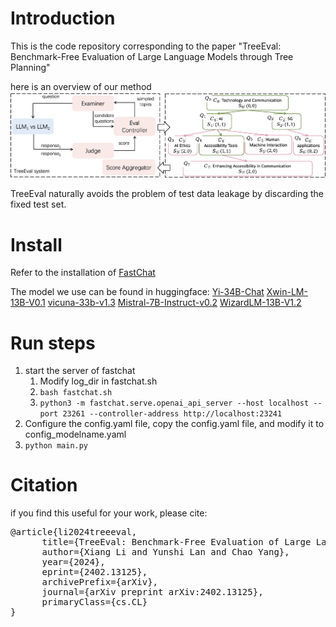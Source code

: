 # Introduction #
This is the code repository corresponding to the paper "TreeEval: Benchmark-Free Evaluation of Large Language Models through Tree Planning"

here is an overview of our method
![图片说明](.//images//method.png) 

TreeEval naturally avoids the problem of test data leakage by discarding the fixed test set.

# Install #
Refer to the installation of [FastChat](https://github.com/lm-sys/FastChat)

The model we use can be found in huggingface:
[Yi-34B-Chat](https://huggingface.co/01-ai/Yi-34B-Chat)
[Xwin-LM-13B-V0.1](https://huggingface.co/Xwin-LM/Xwin-LM-13B-V0.1)
[vicuna-33b-v1.3](https://huggingface.co/lmsys/vicuna-33b-v1.3)
[Mistral-7B-Instruct-v0.2](https://huggingface.co/mistralai/Mistral-7B-Instruct-v0.2)
[WizardLM-13B-V1.2](https://huggingface.co/WizardLM/WizardLM-13B-V1.2)
# Run steps #
1. start the server of fastchat
	1. Modify log_dir in fastchat.sh
	1. `bash fastchat.sh`
	2. `python3 -m fastchat.serve.openai_api_server --host localhost --port 23261 --controller-address http://localhost:23241`
2. Configure the config.yaml file, copy the config.yaml file, and modify it to config_modelname.yaml
3. `python main.py`

# Citation #
if you find this useful for your work, please cite:
<pre>
@article{li2024treeeval,
      title={TreeEval: Benchmark-Free Evaluation of Large Language Models through Tree Planning}, 
      author={Xiang Li and Yunshi Lan and Chao Yang},
      year={2024},
      eprint={2402.13125},
      archivePrefix={arXiv},
	  journal={arXiv preprint arXiv:2402.13125},
      primaryClass={cs.CL}
}
</pre>